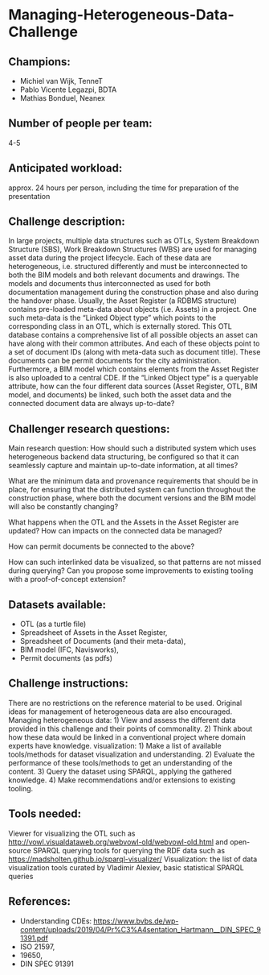 # Managing-Heterogeneous-Data-Challenge

## Champions:	
- Michiel van Wijk, TenneT
- Pablo Vicente Legazpi, BDTA
- Mathias Bonduel, Neanex
## Number of people per team: 
4-5
## Anticipated workload:
approx. 24 hours per person, including the time for preparation of the presentation
## Challenge description:
In large projects, multiple data structures such as OTLs, System Breakdown Structure (SBS), Work Breakdown Structures (WBS) are used for managing asset data during the project lifecycle. Each of these data are heterogeneous, i.e. structured differently and must be interconnected to both the BIM models and both relevant documents and drawings. The models and documents thus interconnected as used for both documentation management during the construction phase and also during the handover phase. 
Usually, the Asset Register (a RDBMS structure) contains pre-loaded meta-data about objects (i.e. Assets) in a project. One such meta-data is the “Linked Object type” which points to the corresponding class in an OTL, which is externally stored. This OTL database contains a comprehensive list of all possible objects an asset can have along with their common attributes. And each of these objects point to a set of document IDs (along with meta-data such as document title). These documents can be permit documents for the city administration. Furthermore, a BIM model which contains elements from the Asset Register is also uploaded to a central CDE. 
If the “Linked Object type” is a queryable attribute, how can the four different data sources (Asset Register, OTL, BIM model, and documents) be linked, such both the asset data and the connected document data are always up-to-date? 
## Challenger research questions:
Main research question: How should such a distributed system which uses heterogeneous backend data structuring, be configured so that it can seamlessly capture and maintain up-to-date information, at all times?

What are the minimum data and provenance requirements that should be in place, for ensuring that the distributed system can function throughout the construction phase, where both the document versions and the BIM model will also be constantly changing?

What happens when the OTL and the Assets in the Asset Register are updated? How can impacts on the connected data be managed? 

How can permit documents be connected to the above?

How can such interlinked data be visualized, so that patterns are not missed during querying? Can you propose some improvements to existing tooling with a proof-of-concept extension?
## Datasets available:  
- OTL (as a turtle file)
- Spreadsheet of Assets in the Asset Register,
- Spreadsheet of Documents (and their meta-data), 
- BIM model (IFC, Navisworks),
- Permit documents (as pdfs)		

## Challenge instructions:
There are no restrictions on the reference material to be used. Original ideas for management of heterogeneous data are also encouraged. 
Managing heterogeneous data: 1) View and assess the different data provided in this challenge and their points of commonality. 2) Think about how these data would be linked in a conventional project where domain experts have knowledge.
visualization: 1) Make a list of available tools/methods for dataset visualization and understanding. 2) Evaluate the performance of these tools/methods to get an understanding of the content. 3) Query the dataset using SPARQL, applying the gathered knowledge. 4) Make recommendations and/or extensions to existing tooling.

## Tools needed:
Viewer for visualizing the OTL such as http://vowl.visualdataweb.org/webvowl-old/webvowl-old.html and open-source SPARQL querying tools for querying the RDF data such as https://madsholten.github.io/sparql-visualizer/
Visualization: the list of data visualization tools curated by Vladimir Alexiev, basic statistical SPARQL queries

## References: 
- Understanding CDEs: https://www.bvbs.de/wp-content/uploads/2019/04/Pr%C3%A4sentation_Hartmann__DIN_SPEC_91391.pdf
- ISO 21597, 
- 19650, 
- DIN SPEC 91391

